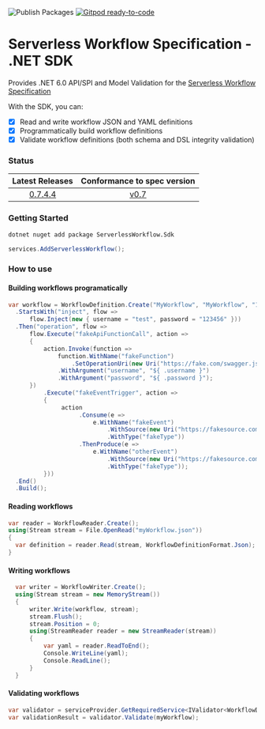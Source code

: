 ![Publish Packages](https://github.com/serverlessworkflow/sdk-net/workflows/Publish%20Packages/badge.svg) [![Gitpod ready-to-code](https://img.shields.io/badge/Gitpod-ready--to--code-blue?logo=gitpod)](https://gitpod.io/#https://github.com/serverlessworkflow/sdk-net)


# Serverless Workflow Specification - .NET SDK

Provides .NET 6.0 API/SPI and Model Validation for the [Serverless Workflow Specification](https://github.com/serverlessworkflow/specification)

With the SDK, you can:

- [x] Read and write workflow JSON and YAML definitions
- [x] Programmatically build workflow definitions
- [x] Validate workflow definitions (both schema and DSL integrity validation)

### Status

| Latest Releases | Conformance to spec version |
| :---: | :---: |
| [0.7.4.4](https://github.com/serverlessworkflow/sdk-net/releases/) | [v0.7](https://github.com/serverlessworkflow/specification/tree/0.6.x) |

### Getting Started

```bash
dotnet nuget add package ServerlessWorkflow.Sdk
```

```csharp
services.AddServerlessWorkflow();
```

### How to use

#### Building workflows programatically

```csharp
var workflow = WorkflowDefinition.Create("MyWorkflow", "MyWorkflow", "1.0")
  .StartsWith("inject", flow => 
      flow.Inject(new { username = "test", password = "123456" }))
  .Then("operation", flow =>
      flow.Execute("fakeApiFunctionCall", action =>
      {
          action.Invoke(function =>
              function.WithName("fakeFunction")
                  .SetOperationUri(new Uri("https://fake.com/swagger.json#fake")))
              .WithArgument("username", "${ .username }")
              .WithArgument("password", "${ .password }");
      })      
          .Execute("fakeEventTrigger", action =>
          {
               action
                    .Consume(e =>
                        e.WithName("fakeEvent")
                            .WithSource(new Uri("https://fakesource.com"))
                            .WithType("fakeType"))
                    .ThenProduce(e =>
                        e.WithName("otherEvent")
                            .WithSource(new Uri("https://fakesource.com"))
                            .WithType("fakeType"));
          }))
  .End()
  .Build();
```

#### Reading workflows

```csharp
var reader = WorkflowReader.Create();
using(Stream stream = File.OpenRead("myWorkflow.json"))
{
  var definition = reader.Read(stream, WorkflowDefinitionFormat.Json);
}
```

#### Writing workflows

```csharp
  var writer = WorkflowWriter.Create();
  using(Stream stream = new MemoryStream())
  {
      writer.Write(workflow, stream);
      stream.Flush();
      stream.Position = 0;
      using(StreamReader reader = new StreamReader(stream))
      {
          var yaml = reader.ReadToEnd();
          Console.WriteLine(yaml);
          Console.ReadLine();
      }
  }
```

#### Validating workflows

```csharp
var validator = serviceProvider.GetRequiredService<IValidator<WorkflowDefinition>>();
var validationResult = validator.Validate(myWorkflow);
```
